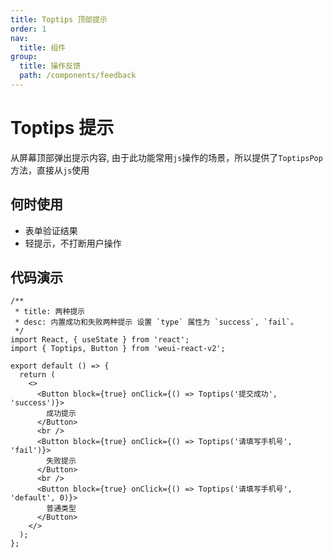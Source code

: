 ```yaml
---
title: Toptips 顶部提示
order: 1
nav:
  title: 组件
group:
  title: 操作反馈
  path: /components/feedback
---
```


# Toptips 提示

从屏幕顶部弹出提示内容, 由于此功能常用`js`操作的场景，所以提供了`ToptipsPop`方法，直接从`js`使用

## 何时使用

- 表单验证结果
- 轻提示，不打断用户操作

## 代码演示

```tsx
/**
 * title: 两种提示
 * desc: 内置成功和失败两种提示 设置 `type` 属性为 `success`, `fail`。
 */
import React, { useState } from 'react';
import { Toptips, Button } from 'weui-react-v2';

export default () => {
  return (
    <>
      <Button block={true} onClick={() => Toptips('提交成功', 'success')}>
        成功提示
      </Button>
      <br />
      <Button block={true} onClick={() => Toptips('请填写手机号', 'fail')}>
        失败提示
      </Button>
      <br />
      <Button block={true} onClick={() => Toptips('请填写手机号', 'default', 0)}>
        普通类型
      </Button>
    </>
  );
};
```

<API src="../../../src/Toptips/Toptips.tsx"></API>
